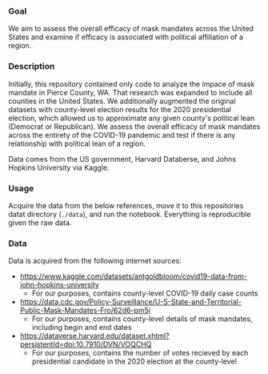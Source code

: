 ### Goal
We aim to assess the overall efficacy of mask mandates across the United States and examine if efficacy is associated with political affiliation of a region.

### Description
Initially, this repository contained only code to analyze the impace of mask mandate in Pierce County, WA. That research was expanded to include all counties in the United States. We additionally augmented the original datasets with county-level election results for the 2020 presidential election, which allowed us to approximate any given county's political lean (Democrat or Republican). We assess the overall efficacy of mask mandates across the entirety of the COVID-19 pandemic and test if there is any relationship with political lean of a region. 

Data comes from the US government, Harvard Databerse, and Johns Hopkins University via Kaggle. 

### Usage
Acquire the data from the below references, move it to this repositories datat directory (`./data`), and run the notebook. Everything is reproducible given the raw data. 

### Data
Data is acquired from the following internet sources:
* https://www.kaggle.com/datasets/antgoldbloom/covid19-data-from-john-hopkins-university
  * For our purposes, contains county-level COVID-19 daily case counts
* https://data.cdc.gov/Policy-Surveillance/U-S-State-and-Territorial-Public-Mask-Mandates-Fro/62d6-pm5i
  * For our purposes, contains county-level details of mask mandates, including begin and end dates
* https://dataverse.harvard.edu/dataset.xhtml?persistentId=doi:10.7910/DVN/VOQCHQ 
  * For our purposes, contains the number of votes recieved by each presidential candidate in the 2020 election at the county-level 
